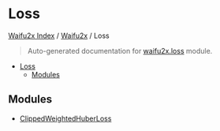 # Loss

[Waifu2x Index](../../README.md#waifu2x-index) /
[Waifu2x](../index.md#waifu2x) /
Loss

> Auto-generated documentation for [waifu2x.loss](../../../../waifu2x/loss/__init__.py) module.

- [Loss](#loss)
  - [Modules](#modules)

## Modules

- [ClippedWeightedHuberLoss](./clipped_weighted_huber_loss.md)